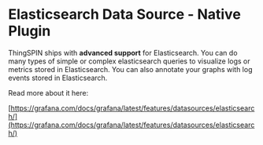 # Elasticsearch Data Source -  Native Plugin

ThingSPIN ships with **advanced support** for Elasticsearch. You can do many types of simple or complex elasticsearch queries to visualize logs or metrics stored in Elasticsearch. You can also annotate your graphs with log events stored in Elasticsearch.

Read more about it here:

[https://grafana.com/docs/grafana/latest/features/datasources/elasticsearch/](https://grafana.com/docs/grafana/latest/features/datasources/elasticsearch/)

